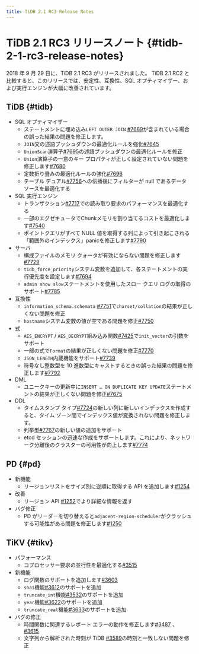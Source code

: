 ```yaml
---
title: TiDB 2.1 RC3 Release Notes
---
```


# TiDB 2.1 RC3 リリースノート {#tidb-2-1-rc3-release-notes}

2018 年 9 月 29 日に、TiDB 2.1 RC3 がリリースされました。 TiDB 2.1 RC2 と比較すると、このリリースでは、安定性、互換性、SQL オプティマイザー、および実行エンジンが大幅に改善されています。

## TiDB {#tidb}

-   SQL オプティマイザー
    -   ステートメントに埋め込み`LEFT OUTER JOIN` [#7689](https://github.com/pingcap/tidb/pull/7689)が含まれている場合の誤った結果の問題を修正します。
    -   `JOIN`文の述語プッシュダウンの最適化ルールを強化[#7645](https://github.com/pingcap/tidb/pull/7645)
    -   `UnionScan`演算子[#7695](https://github.com/pingcap/tidb/pull/7695)の述語プッシュダウンの最適化ルールを修正
    -   `Union`演算子の一意のキー プロパティが正しく設定されていない問題を修正します[#7680](https://github.com/pingcap/tidb/pull/7680)
    -   定数折り畳みの最適化ルールの強化[#7696](https://github.com/pingcap/tidb/pull/7696)
    -   テーブル デュアル[#7756](https://github.com/pingcap/tidb/pull/7756)への伝播後にフィルターが null であるデータ ソースを最適化する
-   SQL 実行エンジン
    -   トランザクション[#7717](https://github.com/pingcap/tidb/pull/7717)での読み取り要求のパフォーマンスを最適化する
    -   一部のエグゼキュータでChunkメモリを割り当てるコストを最適化します[#7540](https://github.com/pingcap/tidb/pull/7540)
    -   ポイントクエリがすべて NULL 値を取得する列によって引き起こされる「範囲外のインデックス」panicを修正します[#7790](https://github.com/pingcap/tidb/pull/7790)
-   サーバ
    -   構成ファイルのメモリ クォータが有効にならない問題を修正します[#7729](https://github.com/pingcap/tidb/pull/7729)
    -   `tidb_force_priority`システム変数を追加して、各ステートメントの実行優先度を設定します[#7694](https://github.com/pingcap/tidb/pull/7694)
    -   `admin show slow`ステートメントを使用したスロー クエリ ログの取得のサポート[#7785](https://github.com/pingcap/tidb/pull/7785)
-   互換性
    -   `information_schema.schemata` [#7751](https://github.com/pingcap/tidb/pull/7751)で`charset/collation`の結果が正しくない問題を修正
    -   `hostname`システム変数の値が空である問題を修正[#7750](https://github.com/pingcap/tidb/pull/7750)
-   式
    -   `AES_ENCRYPT` / `AES_DECRYPT`組み込み関数[#7425](https://github.com/pingcap/tidb/pull/7425)で`init_vecter`の引数をサポート
    -   一部の式で`Format`の結果が正しくない問題を修正[#7770](https://github.com/pingcap/tidb/pull/7770)
    -   `JSON_LENGTH`内蔵機能をサポート[#7739](https://github.com/pingcap/tidb/pull/7739)
    -   符号なし整数型を 10 進数型にキャストするときの誤った結果の問題を修正します[#7792](https://github.com/pingcap/tidb/pull/7792)
-   DML
    -   ユニークキーの更新中に`INSERT … ON DUPLICATE KEY UPDATE`ステートメントの結果が正しくない問題を修正[#7675](https://github.com/pingcap/tidb/pull/7675)
-   DDL
    -   タイムスタンプ タイプ[#7724](https://github.com/pingcap/tidb/pull/7724)の新しい列に新しいインデックスを作成すると、タイム ゾーン間でインデックス値が変換されない問題を修正します。
    -   列挙型[#7767](https://github.com/pingcap/tidb/pull/7767)の新しい値の追加をサポート
    -   etcd セッションの迅速な作成をサポートします。これにより、ネットワーク分離後のクラスターの可用性が向上します[#7774](https://github.com/pingcap/tidb/pull/7774)

## PD {#pd}

-   新機能
    -   リージョンリストをサイズ別に逆順に取得する API を追加します[#1254](https://github.com/pingcap/pd/pull/1254)
-   改善
    -   リージョン API [#1252](https://github.com/pingcap/pd/pull/1252)でより詳細な情報を返す
-   バグ修正
    -   PD がリーダーを切り替えると`adjacent-region-scheduler`がクラッシュする可能性がある問題を修正します[#1250](https://github.com/pingcap/pd/pull/1250)

## TiKV {#tikv}

-   パフォーマンス
    -   コプロセッサー要求の並行性を最適化する[#3515](https://github.com/tikv/tikv/pull/3515)
-   新機能
    -   ログ関数のサポートを追加します[#3603](https://github.com/tikv/tikv/pull/3603)
    -   `sha1`機能[#3612](https://github.com/tikv/tikv/pull/3612)のサポートを追加
    -   `truncate_int`機能[#3532](https://github.com/tikv/tikv/pull/3532)のサポートを追加
    -   `year`機能[#3622](https://github.com/tikv/tikv/pull/3622)のサポートを追加
    -   `truncate_real`機能[#3633](https://github.com/tikv/tikv/pull/3633)のサポートを追加
-   バグの修正
    -   時間関数に関連するレポート エラーの動作を修正します[#3487](https://github.com/tikv/tikv/pull/3487) 、 [#3615](https://github.com/tikv/tikv/pull/3615)
    -   文字列から解析された時刻が TiDB [#3589](https://github.com/tikv/tikv/pull/3589)の時刻と一致しない問題を修正

